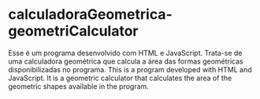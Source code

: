 # calculadoraGeometrica-geometriCalculator
Esse é um programa desenvolvido com HTML e JavaScript. Trata-se de uma calculadora geométrica que calcula a área das formas geométricas disponibilizadas no programa.
This is a program developed with HTML and JavaScript. It is a geometric calculator that calculates the area of the geometric shapes available in the program.
